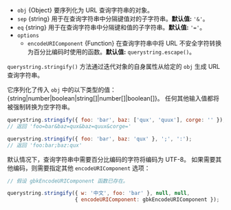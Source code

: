 <!-- YAML
added: v0.1.25
-->

* `obj` {Object} 要序列化为 URL 查询字符串的对象。
* `sep` {string} 用于在查询字符串中分隔键值对的子字符串。**默认值:** `'&'`。
* `eq` {string} 用于在查询字符串中分隔键和值的子字符串。**默认值:** `'='`。
* `options`
  * `encodeURIComponent` {Function} 在查询字符串中将 URL 不安全字符转换为百分比编码时使用的函数。**默认值:** `querystring.escape()`。

`querystring.stringify()` 方法通过迭代对象的自身属性从给定的 `obj` 生成 URL 查询字符串。

它序列化了传入 `obj` 中的以下类型的值：{string|number|boolean|string[]|number[]|boolean[]}。
任何其他输入值都将被强制转换为空字符串。


```js
querystring.stringify({ foo: 'bar', baz: ['qux', 'quux'], corge: '' });
// 返回 'foo=bar&baz=qux&baz=quux&corge='

querystring.stringify({ foo: 'bar', baz: 'qux' }, ';', ':');
// 返回 'foo:bar;baz:qux'
```

默认情况下，查询字符串中需要百分比编码的字符将编码为 UTF-8。
如果需要其他编码，则需要指定其他 `encodeURIComponent` 选项：


```js
// 假设 gbkEncodeURIComponent 函数已存在。

querystring.stringify({ w: '中文', foo: 'bar' }, null, null,
                      { encodeURIComponent: gbkEncodeURIComponent });
```

